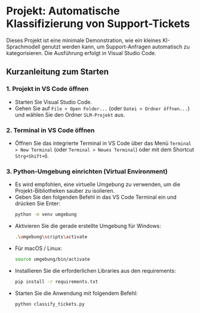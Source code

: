 # Projekt: Automatische Klassifizierung von Support-Tickets

Dieses Projekt ist eine minimale Demonstration, wie ein kleines KI-Sprachmodell genutzt werden kann, um Support-Anfragen automatisch zu kategorisieren. Die Ausführung erfolgt in Visual Studio Code.

## Kurzanleitung zum Starten

### 1. Projekt in VS Code öffnen
- Starten Sie Visual Studio Code.
- Gehen Sie auf `File > Open Folder...` (oder `Datei > Ordner öffnen...`) und wählen Sie den Ordner `SLM-Projekt` aus.

### 2. Terminal in VS Code öffnen
- Öffnen Sie das integrierte Terminal in VS Code über das Menü `Terminal > New Terminal` (oder `Terminal > Neues Terminal`) oder mit dem Shortcut `Strg+Shift+Ö`.

### 3. Python-Umgebung einrichten (Virtual Environment)
- Es wird empfohlen, eine virtuelle Umgebung zu verwenden, um die Projekt-Bibliotheken sauber zu isolieren.
- Geben Sie den folgenden Befehl in das VS Code Terminal ein und drücken Sie Enter:
  ```bash
  python -m venv umgebung

- Aktivieren Sie die gerade erstellte Umgebung für Windows:
  ```bash
  .\umgebung\scripts\activate

- Für macOS / Linux:
  ```bash
  source umgebung/bin/activate

- Installieren Sie die erforderlichen Libraries aus den requirements:
  ```bash
  pip install -r requirements.txt

- Starten Sie die Anwendung mit folgendem Befehl: 
  ```bash
  python classify_tickets.py
